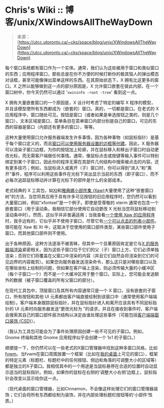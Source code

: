 <!--yml

category: 未分类

date: 2024-05-27 14:41:26

-->

# Chris's Wiki :: 博客/unix/XWindowsAllTheWayDown

> 来源：[https://utcc.utoronto.ca/~cks/space/blog/unix/XWindowsAllTheWayDown](https://utcc.utoronto.ca/~cks/space/blog/unix/XWindowsAllTheWayDown)

每个窗口系统都有窗口作为一个实体。通常，我们认为这些被用于窗口和类似窗口的东西；应用程序窗口，那些总是在你不方便的时候打断你的极其恼人的弹出模态对话框，甚至可能像弹出菜单这样的东西。在其原始状态下，X 拥有比这更多的窗口。X 之所以能够做到这一点的部分原因是，X 允许窗口嵌套在彼此内部，在一个窗口树中，你今天仍然可以通过 '`xwininfo -root -tree`' 看到这一点。

X 拥有大量嵌套窗口的一个原因是，X 设计时考虑了特定的编写 X 程序的模型，并且该模型使所有东西都成为（嵌套的）窗口。真的，一切都是窗口。在老式的 X 应用程序中，窗口随处可见。按钮是窗口（或者如果是单选按钮之类的，则是几个窗口），文本区域是窗口，菜单条目在菜单窗口内部分别是自己的窗口，可见的东西的容器是窗口（内部还有更多的窗口），等等。

这种大量使用窗口允许服务器端发生许多事情，因为各种事物（如鼠标指针）是基于每个窗口定义的，而且[窗口可以使用服务器设置的边框等创建](https://www.x.org/releases/X11R7.7/doc/xproto/x11protocol.html#requests:CreateWindow)。因此，X 服务器可以渲染子窗口边框，为你的按钮加上轮廓，并在鼠标移入和移出子窗口时自动更改光标，而无需客户端做任何事情。通常，像鼠标点击或按键等输入事件可以特别绑定到某个子窗口，因此你的程序无需在其部件几何结构中搜索被点击的内容。还有更多技巧；例如，当鼠标进入或离开（子）窗口时，你可以得到“进入”和“离开”事件，程序可以利用这些事件在光标下突出显示当前的东西（即子窗口），而不必每次追踪鼠标移动并计算在光标下的部件是什么的全部成本。

老式经典的 X 工具包，如[Xt](https://en.wikipedia.org/wiki/X_Toolkit_Intrinsics)和[雅典娜小部件集 (Xaw)](https://en.wikipedia.org/wiki/X_Athena_Widgets)大量使用了这种“嵌套窗口树”的方法，当您将其应用于具有许多可见按钮的旧应用程序时，您仍然可以看到大量窗口树，例如“xfontsel”是一个例子。即使是受尊敬的 xterm 通常也包含一个嵌套窗口（用于滚动条，我相信它部分使用它自动更改 X 光标当您将鼠标移动到滚动条中时）。然而，这似乎并非普遍适用；当我查看[一个使用 Xaw 的应用程序](/~cks/space/blog/sysadmin/ToolsXrun)时，我手边有的，它似乎并不使用子窗口，尽管它有[一个可以点击的列表小部件](https://www.x.org/releases/current/doc/libXaw/libXaw.html#List_Widget)。很可能在 Xaw 和 Xt 中，这取决于您使用的窗口部件类型，某些窗口部件使用子窗口，而其他窗口部件则不使用。

出于各种原因，这种方法逐渐不被青睐，但其中一个显著原因肯定是它与[X 的服务器端渲染](/~cks/space/blog/unix/XRenderingVsWaylandRendering)紧密相关。因为这些子窗口位于它们的父（子）窗口上方，它们必须单独渲染；否则它们将覆盖在父窗口中渲染的内容（并且它们自然会将渲染到它们的可见边界的内容裁剪）。如果您向服务器发送渲染命令，那么这只是对哪些窗口以及在哪些坐标上绘制的问题，但如果在客户端上渲染，则必须传输大量的小缓冲区（每个子窗口一个）而不是一个大缓冲区用于整个窗口，实际上，您可能会发送额外的数据（被子窗口覆盖的所有父窗口的部分）。

在现代工具包中，顶层窗口及其所有内容通常只是一个 X 窗口，没有嵌套的子窗口，所有按钮和其他 UI 元素都由客户端直接绘制到该窗口中（通常使用客户端端绘制）。客户端本身跟踪鼠标指针，并在鼠标指针进入和离开应该具有不同鼠标指针的 UI 元素时向服务器发送“更改光标为 <X>”的请求，并且在接收到事件时，客户端会搜索其自己的窗口部件层次结构以决定由谁处理这些事件（可能包括[客户端端窗口装饰 (CSD)](https://en.wikipedia.org/wiki/Client-side_decoration)）。

（我认为工具包可能会为了事件处理原因创建一些不可见的子窗口。例如，Gnome 终端和其他 Gnome 应用程序似乎会创建一个 1x1 的子窗口。）

顺便提一下，你仍然可以在一些老式的X窗口管理器中找到这种多窗口风格，比如[fvwm](https://fvwm.org/)。当fvwm在窗口周围放置一个框架（比如在[我的桌面](/~cks/space/blog/sysadmin/MyDesktopTour)上可见的窗口），框架的特定元素（标题栏、标题栏中的任何按钮、侧边和角落的可调整大小的区域等）都是独立的X子窗口。我相信其中的一个用途是当鼠标悬停在合适的位置时自动显示适当的鼠标指针。例如，如果你的鼠标在右侧的‘调整大小右侧’边框上，鼠标指针会改变以显示给你这一点。

（现代桌面的窗口管理器，比如Cinnamon，不会像这样处理它们的窗口管理器装饰；它们会将所有东西都绘制为装饰，并在内部处理标题栏按钮等的‘小部件’性质。）

